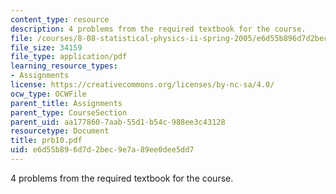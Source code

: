 ```yaml
---
content_type: resource
description: 4 problems from the required textbook for the course.
file: /courses/8-08-statistical-physics-ii-spring-2005/e6d55b896d7d2bec9e7a89ee0dee5dd7_prb10.pdf
file_size: 34159
file_type: application/pdf
learning_resource_types:
- Assignments
license: https://creativecommons.org/licenses/by-nc-sa/4.0/
ocw_type: OCWFile
parent_title: Assignments
parent_type: CourseSection
parent_uid: aa177860-7aab-55d1-b54c-988ee3c43128
resourcetype: Document
title: prb10.pdf
uid: e6d55b89-6d7d-2bec-9e7a-89ee0dee5dd7
---
```

4 problems from the required textbook for the course.